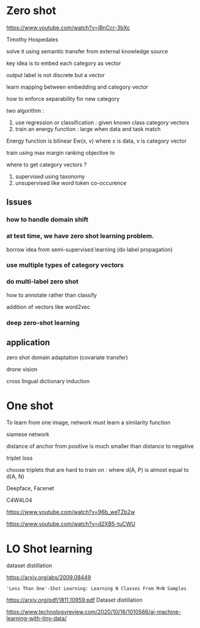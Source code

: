 
# Zero shot

https://www.youtube.com/watch?v=jBnCcr-3bXc

Timothy Hospedales

solve it using semantic transfer from external knowledge source

key idea is to embed each category as vector

output label is not discrete but a vector

learn mapping between embedding and category vector 

how to enforce separability for new category

two algorithm :
1. use regression or classification : given known class category vectors
2. train an energy function : large when data and task match

Energy function is bilinear Ew(x, v) where x is data, v is category vector

train using max margin ranking objective to 

where to get category vectors ?  
1. supervised using taxonomy
2. unsupervised like word token co-occurence

## Issues

### how to handle domain shift

### at test time, we have zero shot learning problem.  

borrow idea from semi-supervised learning (do label propagation)

### use multiple types of category vectors

### do multi-label zero shot

how to annotate rather than classify

addition of vectors like word2vec

### deep zero-shot learning

## application

zero shot domain adaptation (covariate transfer)

drone vision

cross lingual dictionary induction


# One shot

To learn from one image, network must learn a similarity function

siamese network

distance of anchor from positive is much smaller than distance to negative

triplet loss 

choose triplets that are hard to train on : where d(A, P) is almost equal to d(A, N)

Deepface, Facenet

C4W4L04

https://www.youtube.com/watch?v=96b_weTZb2w

https://www.youtube.com/watch?v=d2XB5-tuCWU

# LO Shot learning

dataset distillation

https://arxiv.org/abs/2009.08449
```
'Less Than One'-Shot Learning: Learning N Classes From M<N Samples
```

https://arxiv.org/pdf/1811.10959.pdf
Dataset distillation
    
https://www.technologyreview.com/2020/10/16/1010566/ai-machine-learning-with-tiny-data/


